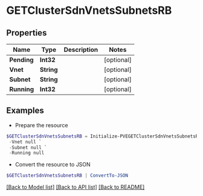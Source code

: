 # GETClusterSdnVnetsSubnetsRB
## Properties

Name | Type | Description | Notes
------------ | ------------- | ------------- | -------------
**Pending** | **Int32** |  | [optional] 
**Vnet** | **String** |  | [optional] 
**Subnet** | **String** |  | [optional] 
**Running** | **Int32** |  | [optional] 

## Examples

- Prepare the resource
```powershell
$GETClusterSdnVnetsSubnetsRB = Initialize-PVEGETClusterSdnVnetsSubnetsRB  -Pending null `
 -Vnet null `
 -Subnet null `
 -Running null
```

- Convert the resource to JSON
```powershell
$GETClusterSdnVnetsSubnetsRB | ConvertTo-JSON
```

[[Back to Model list]](../README.md#documentation-for-models) [[Back to API list]](../README.md#documentation-for-api-endpoints) [[Back to README]](../README.md)


